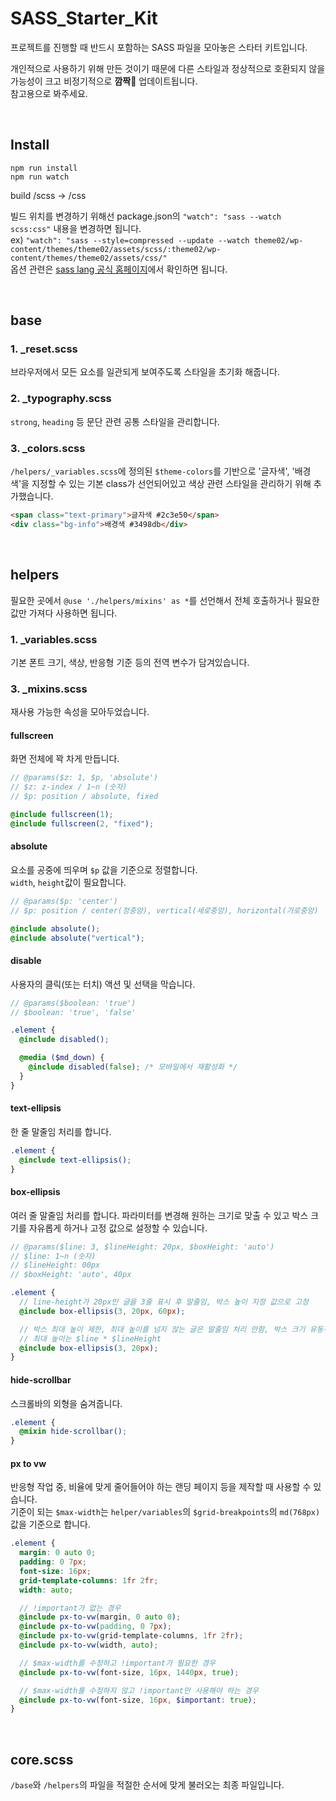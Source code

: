 # SASS_Starter_Kit

프로젝트를 진행할 때 반드시 포함하는 SASS 파일을 모아놓은 스타터 키트입니다.

개인적으로 사용하기 위해 만든 것이기 때문에 다른 스타일과 정상적으로 호환되지 않을 가능성이 크고 비정기적으로 **깜짝🎉** 업데이트됩니다.
<br>참고용으로 봐주세요.

<br>

## Install

```
npm run install
npm run watch
```

build /scss -> /css

빌드 위치를 변경하기 위해선 package.json의 `"watch": "sass --watch scss:css"` 내용을 변경하면 됩니다.
<br>ex) `"watch": "sass --style=compressed --update --watch theme02/wp-content/themes/theme02/assets/scss/:theme02/wp-content/themes/theme02/assets/css/"`
<br>옵션 관련은 [sass lang 공식 홈페이지](https://sass-lang.com/documentation/cli/dart-sass/)에서 확인하면 됩니다.

<br>

## base

### 1. \_reset.scss

브라우저에서 모든 요소를 ​일관되게 보여주도록 스타일을 초기화 해줍니다.

### 2. \_typography.scss

`strong`, `heading` 등 문단 관련 공통 스타일을 관리합니다.

### 3. \_colors.scss

`/helpers/_variables.scss`에 정의된 `$theme-colors`를 기반으로 '글자색', '배경색'을 지정할 수 있는 기본 class가 선언되어있고 색상 관련 스타일을 관리하기 위해 추가했습니다.

```html
<span class="text-primary">글자색 #2c3e50</span>
<div class="bg-info">배경색 #3498db</div>
```

<br>

## helpers

필요한 곳에서 `@use './helpers/mixins' as *`를 선언해서 전체 호출하거나 필요한 값만 가져다 사용하면 됩니다.

### 1. \_variables.scss

기본 폰트 크기, 색상, 반응형 기준 등의 전역 변수가 담겨있습니다.

### 3. \_mixins.scss

재사용 가능한 속성을 모아두었습니다.

#### fullscreen

화면 전체에 꽉 차게 만듭니다.

```scss
// @params($z: 1, $p, 'absolute')
// $z: z-index / 1~n (숫자)
// $p: position / absolute, fixed

@include fullscreen(1);
@include fullscreen(2, "fixed");
```

#### absolute

요소를 공중에 띄우며 `$p` 값을 기준으로 정렬합니다.
<br>`width`, `height`값이 필요합니다.

```scss
// @params($p: 'center')
// $p: position / center(정중앙), vertical(세로중앙), horizontal(가로중앙)

@include absolute();
@include absolute("vertical");
```

#### disable

사용자의 클릭(또는 터치) 액션 및 선택을 막습니다.

```scss
// @params($boolean: 'true')
// $boolean: 'true', 'false'

.element {
  @include disabled();

  @media ($md_down) {
    @include disabled(false); /* 모바일에서 재활성화 */
  }
}
```

#### text-ellipsis

한 줄 말줄임 처리를 합니다.

```scss
.element {
  @include text-ellipsis();
}
```

#### box-ellipsis

여러 줄 말줄임 처리를 합니다. 파라미터를 변경해 원하는 크기로 맞출 수 있고 박스 크기를 자유롭게 하거나 고정 값으로 설정할 수 있습니다.

```scss
// @params($line: 3, $lineHeight: 20px, $boxHeight: 'auto')
// $line: 1~n (숫자)
// $lineHeight: 00px
// $boxHeight: 'auto', 40px

.element {
  // line-height가 20px인 글을 3줄 표시 후 말줄임, 박스 높이 지정 값으로 고정
  @include box-ellipsis(3, 20px, 60px);

  // 박스 최대 높이 제한, 최대 높이를 넘지 않는 글은 말줄임 처리 안함, 박스 크기 유동적
  // 최대 높이는 $line * $lineHeight
  @include box-ellipsis(3, 20px);
}
```

#### hide-scrollbar

스크롤바의 외형을 숨겨줍니다.

```scss
.element {
  @mixin hide-scrollbar();
}
```

#### px to vw

반응형 작업 중, 비율에 맞게 줄어들어야 하는 랜딩 페이지 등을 제작할 때 사용할 수 있습니다.
<br> 기준이 되는 `$max-width`는 `helper/variables`의 `$grid-breakpoints`의 `md(768px)`값을 기준으로 합니다.

```scss
.element {
  margin: 0 auto 0;
  padding: 0 7px;
  font-size: 16px;
  grid-template-columns: 1fr 2fr;
  width: auto;

  // !important가 없는 경우
  @include px-to-vw(margin, 0 auto 0);
  @include px-to-vw(padding, 0 7px);
  @include px-to-vw(grid-template-columns, 1fr 2fr);
  @include px-to-vw(width, auto);

  // $max-width를 수정하고 !important가 필요한 경우
  @include px-to-vw(font-size, 16px, 1440px, true);

  // $max-width를 수정하지 않고 !important만 사용해야 하는 경우
  @include px-to-vw(font-size, 16px, $important: true);
}
```

<br>

## core.scss

`/base`와 `/helpers`의 파일을 적절한 순서에 맞게 불러오는 최종 파일입니다.
